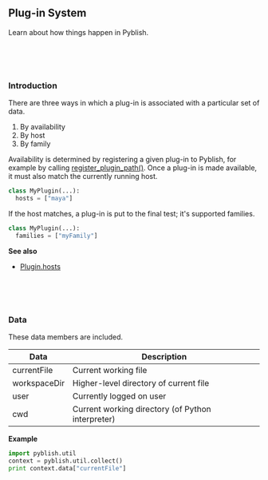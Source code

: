 ## Plug-in System

Learn about how things happen in Pyblish.

<br>
<br>
<br>


### Introduction

There are three ways in which a plug-in is associated with a particular set of data.

1. By availability
1. By host
1. By family

Availability is determined by registering a given plug-in to Pyblish, for example by calling [register_plugin_path()](register_plugin_path.md). Once a plug-in is made available, it must also match the currently running host.

```python
class MyPlugin(...):
  hosts = ["maya"]
```

If the host matches, a plug-in is put to the final test; it's supported families.

```python
class MyPlugin(...):
  families = ["myFamily"]
```

**See also**

- [Plugin.hosts](Plugin.hosts.md)


<br>
<br>
<br>

### Data

These data members are included.

| Data                  | Description
|-----------------------|-------------------------------------------
| currentFile          | Current working file
| workspaceDir         | Higher-level directory of current file
| user                  | Currently logged on user
| cwd                   | Current working directory (of Python interpreter)

**Example**

```python
import pyblish.util
context = pyblish.util.collect()
print context.data["currentFile"]
```

[1]: https://github.com/pyblish/pyblish.api/wiki/register_plugin_path
[2]: https://github.com/pyblish/pyblish.api/wiki/Plugin.hosts